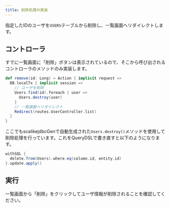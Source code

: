 ```yaml
---
title: 削除処理の実装
---
```


指定したIDのユーザを`USERS`テーブルから削除し、一覧画面へリダイレクトします。

## コントローラ

すでに一覧画面に「削除」ボタンは表示されているので、そこから呼び出されるコントローラのメソッドのみ実装します。

```scala
def remove(id: Long) = Action { implicit request =>
  DB.localTx { implicit session =>
    // ユーザを削除
    Users.find(id).foreach { user =>
      Users.destroy(user)
    }
    // 一覧画面へリダイレクト
    Redirect(routes.UserController.list)
  }
}
```

ここでもscalikejdbcGenで自動生成された`Users.destroy()`メソッドを使用して削除処理を行っています。これをQueryDSLで書き直すと以下のようになります。

```scala
withSQL {
  delete.from(Users).where.eq(column.id, entity.id)
}.update.apply()
```

## 実行

一覧画面から「削除」をクリックしてユーザ情報が削除されることを確認してください。
